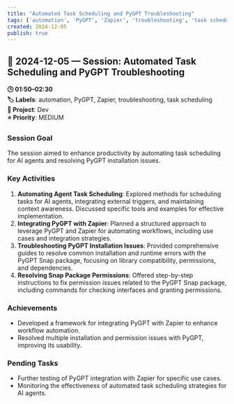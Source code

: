 ```yaml
---
title: "Automated Task Scheduling and PyGPT Troubleshooting"
tags: ['automation', 'PyGPT', 'Zapier', 'troubleshooting', 'task scheduling']
created: 2024-12-05
publish: true
---
```


## 📅 2024-12-05 — Session: Automated Task Scheduling and PyGPT Troubleshooting

**🕒 01:50–02:30**  
**🏷️ Labels**: automation, PyGPT, Zapier, troubleshooting, task scheduling  
**📂 Project**: Dev  
**⭐ Priority**: MEDIUM  


### Session Goal
The session aimed to enhance productivity by automating task scheduling for AI agents and resolving PyGPT installation issues.

### Key Activities
1. **Automating Agent Task Scheduling**: Explored methods for scheduling tasks for AI agents, integrating external triggers, and maintaining context awareness. Discussed specific tools and examples for effective implementation.
2. **Integrating PyGPT with Zapier**: Planned a structured approach to leverage PyGPT and Zapier for automating workflows, including use cases and integration strategies.
3. **Troubleshooting PyGPT Installation Issues**: Provided comprehensive guides to resolve common installation and runtime errors with the PyGPT Snap package, focusing on library compatibility, permissions, and dependencies.
4. **Resolving Snap Package Permissions**: Offered step-by-step instructions to fix permission issues related to the PyGPT Snap package, including commands for checking interfaces and granting permissions.

### Achievements
- Developed a framework for integrating PyGPT with Zapier to enhance workflow automation.
- Resolved multiple installation and permission issues with PyGPT, improving its usability.

### Pending Tasks
- Further testing of PyGPT integration with Zapier for specific use cases.
- Monitoring the effectiveness of automated task scheduling strategies for AI agents.
